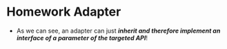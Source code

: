 # Homework Adapter
+ As we can see, an adapter can just ***inherit and therefore implement an interface of a parameter of the targeted API***!